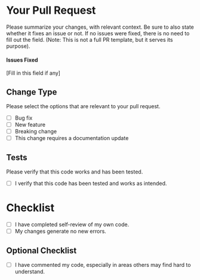 # Your Pull Request

Please summarize your changes, with relevant context. Be sure to also state whether it fixes an issue or not. If no issues were fixed, there is no need to fill out the field.
(Note: This is not a full PR template, but it serves its purpose).

#### Issues Fixed
[Fill in this field if any]


## Change Type

Please select the options that are relevant to your pull request.

- [ ] Bug fix
- [ ] New feature
- [ ] Breaking change
- [ ] This change requires a documentation update

## Tests

Please verify that this code works and has been tested.

- [ ] I verify that this code has been tested and works as intended.

# Checklist

- [ ] I have completed self-review of my own code.
- [ ] My changes generate no new errors.

## Optional Checklist
- [ ] I have commented my code, especially in areas others may find hard to understand.